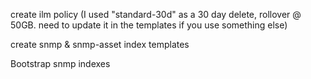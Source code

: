 create ilm policy (I used "standard-30d" as a 30 day delete, rollover @ 50GB. need to update it in the templates if you use something else)

create snmp & snmp-asset index templates

Bootstrap snmp indexes


